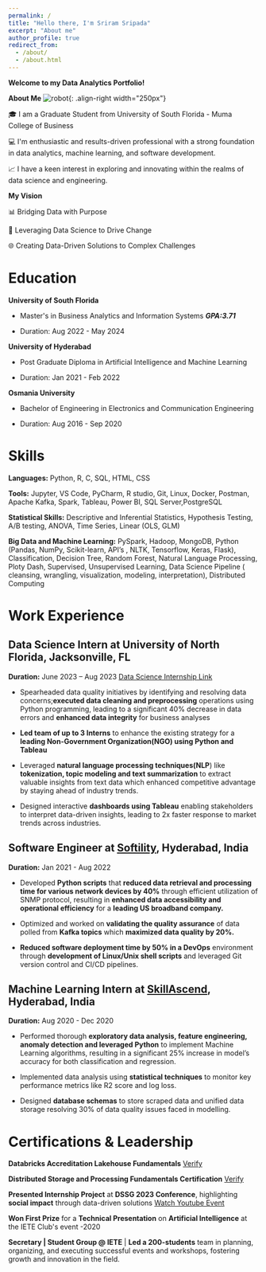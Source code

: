 ```yaml
---
permalink: /
title: "Hello there, I'm Sriram Sripada"
excerpt: "About me"
author_profile: true
redirect_from: 
  - /about/
  - /about.html
---
```


**Welcome to my Data Analytics Portfolio!**

**About Me**
![robot](https://github.com/sriramsripada20s/portfolio.github.io/assets/49833524/c0cbae59-a9f1-4c50-b74a-894233fcb011){: .align-right width="250px"}

🎓 I am a Graduate Student from University of South Florida - Muma College of Business

💻 I'm enthusiastic and results-driven professional with a strong foundation in data analytics, machine learning, and software development.

📈 I have a keen interest in exploring and innovating within the realms of data science and engineering.

**My Vision**

📊 Bridging Data with Purpose

🚀 Leveraging Data Science to Drive Change

🌐 Creating Data-Driven Solutions to Complex Challenges

# Education

**University of South Florida** 

* Master's in Business Analytics and Information Systems **_GPA:3.71_**

* Duration: Aug 2022 - May 2024

**University of Hyderabad**   

* Post Graduate Diploma in Artificial Intelligence and Machine Learning

* Duration: Jan 2021 - Feb 2022

**Osmania University**                     

* Bachelor of Engineering in Electronics and Communication Engineering

* Duration: Aug 2016 - Sep 2020

# Skills

**Languages:** Python, R, C, SQL, HTML, CSS

**Tools:** Jupyter, VS Code, PyCharm, R studio, Git, Linux, Docker, Postman, Apache Kafka, Spark, Tableau, Power BI, SQL Server,PostgreSQL

**Statistical Skills:** Descriptive and Inferential Statistics, Hypothesis Testing, A/B testing, ANOVA, Time Series, Linear (OLS, GLM)

**Big Data and Machine Learning:** PySpark, Hadoop, MongoDB, Python (Pandas, NumPy, Scikit-learn, API’s , NLTK, Tensorflow, Keras, Flask),
Classification, Decision Tree, Random Forest, Natural Language Processing, Ploty Dash, Supervised, Unsupervised Learning, Data Science
Pipeline ( cleansing, wrangling, visualization, modeling, interpretation), Distributed Computing

# Work Experience

## Data Science Intern at University of North Florida, Jacksonville, FL

**Duration:** June 2023 – Aug 2023 [Data Science Internship Link](https://dssg.unf.edu/2023program.html)

* Spearheaded data quality initiatives by identifying and resolving data concerns;**executed data cleaning and preprocessing** operations
using Python programming, leading to a significant 40% decrease in data errors and **enhanced data integrity** for business analyses

* **Led team of up to 3 Interns** to enhance the existing strategy for a **leading Non-Government Organization(NGO) using Python and Tableau**

* Leveraged **natural language processing techniques(NLP**) like **tokenization, topic modeling and text summarization** to extract valuable
insights from text data which enhanced competitive advantage by staying ahead of industry trends.

* Designed interactive **dashboards using Tableau** enabling stakeholders to interpret data-driven insights, leading to 2x faster response to
market trends across industries.

## Software Engineer at [Softility](https://www.softility.com/), Hyderabad, India

**Duration:** Jan 2021 - Aug 2022

* Developed **Python scripts** that **reduced data retrieval and processing time for various network devices by 40%** through efficient
utilization of SNMP protocol, resulting in **enhanced data accessibility and operational efficiency** for a **leading US broadband company.**

* Optimized and worked on **validating the quality assurance** of data polled from **Kafka topics** which **maximized data quality by 20%.**

* **Reduced software deployment time by 50% in a DevOps** environment through **development of Linux/Unix shell scripts** and leveraged
Git version control and CI/CD pipelines.

## Machine Learning Intern at [SkillAscend](https://www.skillascend.com/), Hyderabad, India

**Duration:** Aug 2020 - Dec 2020

* Performed thorough **exploratory data analysis, feature engineering, anomaly detection and leveraged Python** to implement
Machine Learning algorithms, resulting in a significant 25% increase in model’s accuracy for both classification and regression.

* Implemented data analysis using **statistical techniques** to monitor key performance metrics like R2 score and log loss.

* Designed **database schemas** to store scraped data and unified data storage resolving 30% of data quality issues faced in
modelling.


# Certifications & Leadership

**Databricks Accreditation Lakehouse Fundamentals** [Verify](https://credentials.databricks.com/2d4dfabd-0a29-496d-a590-e43347066bf0)

**Distributed Storage and Processing Fundamentals Certification** [Verify](https://learn.trendytech.in/certificates/gkm5t2face)

**Presented Internship Project** at **DSSG 2023 Conference**, highlighting **social impact** through data-driven solutions 
[Watch Youtube Event](https://www.youtube.com/watch?v=VfJNe8VmRwA)

**Won First Prize** for a **Technical Presentation** on **Artificial Intelligence** at the IETE Club's event -2020

**Secretary | Student Group @ IETE** | **Led a 200-students** team in planning, organizing, and executing successful events and workshops,
fostering growth and innovation in the field.
